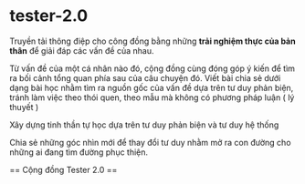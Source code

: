 # tester-2.0

Truyền tải thông điệp cho công đồng bằng những **trải nghiệm thực của bản thân** để giải đáp các vấn đề của nhau.

Từ vấn đề của một cá nhân nào đó, cộng đồng cùng đóng góp ý kiến để tìm ra bối cảnh tổng quan phía sau của câu chuyện đó. Viết bài chia sẻ dưới dạng bài học nhằm tìm ra nguồn gốc của vấn đề dựa trên tư duy phản biện, tránh làm việc theo thói quen, theo mẫu mà không có phương pháp luận ( lý thuyết )

Xây dựng tinh thần tự học dựa trên tư duy phản biện và tư duy hệ thống

Chia sẻ những góc nhìn mới để thay đổi tư duy nhằm mở ra con đường cho những ai đang tìm đường phục thiện.

== Cộng đồng Tester 2.0 == 
